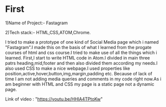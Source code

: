 # First
1)Name of Project:-  Fastagram

2)Tech stack:-   HTML,CSS,ATOM,Chrome.

 I tried to make a prototype of one kind of Social Media page which i named "Fastagram".I made this on the basis of what
 I learned from the progate courses of html and css course.I tried to make use of all the things which i learned. 
 First,I start to write HTML code in Atom.I divided in main three patrs heading,mid,footer and then also divided them according my
 needs.I also used CSS to make a nice webpage.I used properties like position,active,hover,button,img,margin,padding etc.
 Because of lack of time I am not adding media queries and comments in my code right now.As i am beginner with HTML and CSS my page 
 is a static page not a dynamic page. 
 
 Link of video : "https://youtu.be/HHIA4TPtoKw"
 
